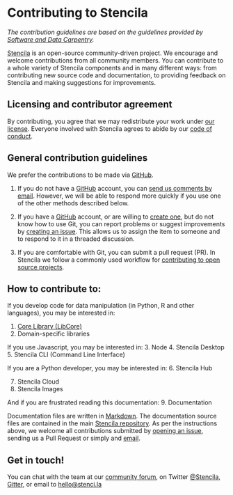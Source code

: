 # Contributing to Stencila

*The contribution guidelines are based on the guidelines provided by [Software and Data Carpentry](http://carpentries.org).*

[Stencila][stencila-site] is an open-source community-driven project. We encourage
and welcome contributions from all community members. You can contribute to a
whole variety of Stencila components and in many different ways: from
contributing new source code and documentation, to providing feedback on
Stencila and making suggestions for improvements.

## Licensing and contributor agreement

By contributing,
you agree that we may redistribute your work under [our license](LICENSE).
Everyone involved with Stencila
agrees to abide by our [code of conduct][conduct].


## General contribution guidelines

We prefer the contributions to be made via [GitHub][github].

1.  If you do not have a [GitHub][github] account,
    you can [send us comments by email][contact].
    However,
    we will be able to respond more quickly if you use one of the other methods described below.

2.  If you have a [GitHub][github] account,
    or are willing to [create one][github-join],
    but do not know how to use Git,
    you can report problems or suggest improvements by [creating an issue][issues].
    This allows us to assign the item to someone
    and to respond to it in a threaded discussion.

3.  If you are comfortable with Git,
    you can submit a pull request (PR).
    In Stencila we follow a commonly used workflow
    for [contributing to open source projects][how-contribute].

## How to contribute to:

If you develop code for data manipulation (in Python, R and other languages), you may be interested in:
1. [Core Library (LibCore)][libcore]
2. Domain-specific libraries

If you use Javascript, you may be interested in:
3. Node
4. Stencila Desktop
5. Stencila CLI (Command Line Interface)

If you are a Python developer, you may be interested in:
6. Stencila Hub


7. Stencila Cloud
8. Stencila Images

And if you are frustrated reading this documentation:
9. Documentation

Documentation files are written in [Markdown][markdown]. The documentation source
files are contained in the main [Stencila repository][stencila-repo]. As per the instructions
above, we welcome all contributions submitted by [opening an issue](https://github.com/stencila/stencila/issues),
sending us a Pull Request or simply and [email][contact].


## Get in touch!

You can chat with the team at our [community forum][community-forum],
on Twitter [@Stencila][stencila-twitter],
[Gitter][stencila-gitter], or email to [hello@stenci.la][contact]

[contact]: mailto:hello@stenci.la
[conduct]: https://github.com/stencila/policies/blob/master/CONDUCT.md
[community-forum]: https://github.com/stencila/libcore/blob/master/docs/community.stenci.la
[github]: http://github.com
[github-flow]: https://guides.github.com/introduction/flow/
[github-join]: https://github.com/join
[issues]: https://help.github.com/articles/creating-an-issue/
[how-contribute]: https://egghead.io/series/how-to-contribute-to-an-open-source-project-on-github
[stencila-site]: http://stenci.la/
[stencila-repo]: https://github.com/stencila/stencila
[stencila-twitter]: https://twitter.com/stencila
[stencila-gitter]: https://gitter.im/stencila/stencila/
[markdown]: https://daringfireball.net/projects/markdown
[libcore]: computation/functions.md#stencila-core-library
[new-functions]: computation/functions.md#adding-new-functions
